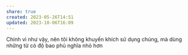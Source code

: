 ```yaml
---
share: true
created: 2023-05-26T14:51
updated: 2023-10-06T16:09
---
```

Chính vì như vậy, nên tôi không khuyến khích sử dụng chúng, mà dùng những từ có độ bao phủ nghĩa nhỏ hơn
